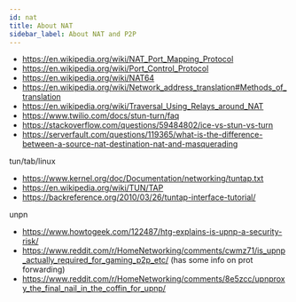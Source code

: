 ```yaml
---
id: nat
title: About NAT
sidebar_label: About NAT and P2P
---
```


- https://en.wikipedia.org/wiki/NAT_Port_Mapping_Protocol
- https://en.wikipedia.org/wiki/Port_Control_Protocol
- https://en.wikipedia.org/wiki/NAT64
- https://en.wikipedia.org/wiki/Network_address_translation#Methods_of_translation
- https://en.wikipedia.org/wiki/Traversal_Using_Relays_around_NAT
- https://www.twilio.com/docs/stun-turn/faq
- https://stackoverflow.com/questions/59484802/ice-vs-stun-vs-turn
- https://serverfault.com/questions/119365/what-is-the-difference-between-a-source-nat-destination-nat-and-masquerading

tun/tab/linux

- https://www.kernel.org/doc/Documentation/networking/tuntap.txt
- https://en.wikipedia.org/wiki/TUN/TAP
- https://backreference.org/2010/03/26/tuntap-interface-tutorial/

unpn

- https://www.howtogeek.com/122487/htg-explains-is-upnp-a-security-risk/
- https://www.reddit.com/r/HomeNetworking/comments/cwmz71/is_upnp_actually_required_for_gaming_p2p_etc/ (has some info on prot forwarding)
- https://www.reddit.com/r/HomeNetworking/comments/8e5zcc/upnproxy_the_final_nail_in_the_coffin_for_upnp/
